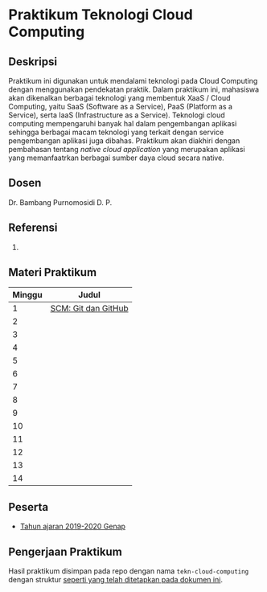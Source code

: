 # Praktikum Teknologi Cloud Computing

## Deskripsi

Praktikum ini digunakan untuk mendalami teknologi pada Cloud Computing dengan menggunakan pendekatan praktik. Dalam praktikum ini, mahasiswa akan dikenalkan berbagai teknologi yang membentuk XaaS / Cloud Computing, yaitu SaaS (Software as a Service), PaaS (Platform as a Service), serta IaaS (Infrastructure as a Service). Teknologi cloud computing mempengaruhi banyak hal dalam pengembangan aplikasi sehingga berbagai macam teknologi yang terkait dengan service pengembangan aplikasi juga dibahas. Praktikum akan diakhiri dengan pembahasan tentang *native cloud application* yang merupakan aplikasi yang memanfaatrkan berbagai sumber daya cloud secara native.

## Dosen

Dr. Bambang Purnomosidi D. P.

## Referensi

1. 

## Materi Praktikum

| Minggu | Judul | 
| ------- | ------ |
| 1 | [SCM: Git dan GitHub](tcc/minggu-01.md) | 
| 2 | | 
| 3 | | 
| 4 | | 
| 5 | | 
| 6 | | 
| 7 | | 
| 8 | | 
| 9 | | 
| 10 | | 
| 11 | | 
| 12 | | 
| 13 | | 
| 14 | | 

## Peserta

* [Tahun ajaran 2019-2020 Genap](tcc-2019-2020-genap/)

## Pengerjaan Praktikum

Hasil praktikum disimpan pada repo dengan nama `tekn-cloud-computing` dengan struktur [seperti yang telah ditetapkan pada dokumen ini](struktur-direktori.md).

